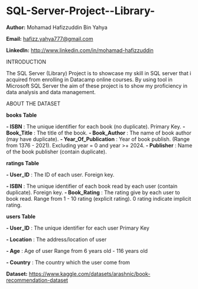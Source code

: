 # SQL-Server-Project--Library-

**Author:** Mohamad Hafizzuddin Bin Yahya

**Email:** hafizz.yahya777@gmail.com

**LinkedIn:** http://www.linkedin.com/in/mohamad-hafizzuddin

INTRODUCTION

The SQL Server (Library) Project is to showcase my skill in SQL server that i acquired from enrolling in Datacamp online courses. By using tool in Microsoft SQL Server the aim of these project is to show my proficiency in data analysis and data management.

ABOUT THE DATASET

**books Table**

**- ISBN**                    : The unique identifier for each book (no duplicate).
                                Primary Key.
**- Book_Title**              : The title of the book.
**- Book_Author**             : The name of book author (may have duplicate).
**- Year_Of_Publication**     : Year of book publish.
                                (Range from 1376 - 2021).
                                Excluding year = 0  and year >+ 2024.
**- Publisher**               : Name of the book publisher (contain duplicate).

**ratings Table**

**- User_ID**                 : The ID of each user.
                                Foreign key.
  
**- ISBN**                    : The unique identifier of each book read by each user (contain duplicate).
                                Foreign key.
**- Book_Rating**             : The rating give by each user to book read.
                                Range from 1 - 10 rating (explicit rating).
                                0 rating indicate implicit rating.

**users Table**

**- User_ID**                 : The unique identifier for each user
                                Primary Key
                            
**- Location**                : The address/location of user 

**- Age**                     : Age of user
                                Range from 6 years old - 116 years old
                            
**- Country**                 : The country which the user come from

**Dataset:**                    https://www.kaggle.com/datasets/arashnic/book-recommendation-dataset







